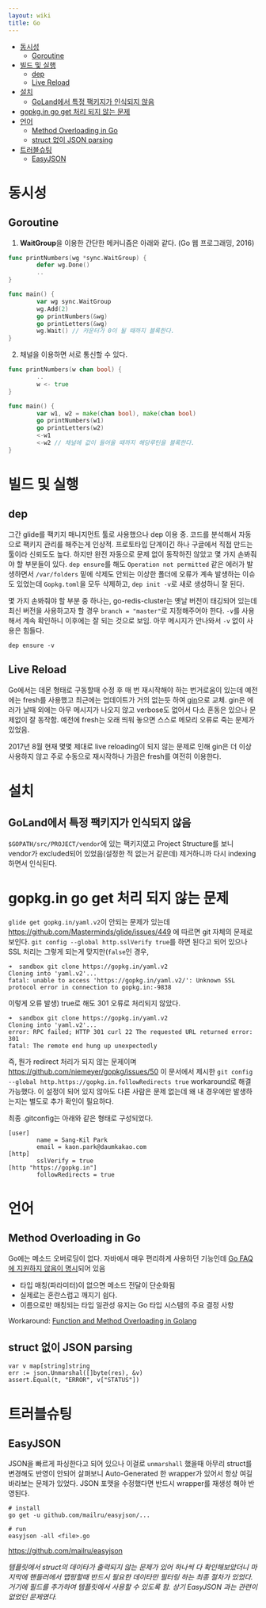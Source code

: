 ```yaml
---
layout: wiki 
title: Go
---
```


<!-- TOC -->

- [동시성](#동시성)
    - [Goroutine](#goroutine)
- [빌드 및 실행](#빌드-및-실행)
    - [dep](#dep)
    - [Live Reload](#live-reload)
- [설치](#설치)
    - [GoLand에서 특정 팩키지가 인식되지 않음](#goland에서-특정-팩키지가-인식되지-않음)
- [gopkg.in go get 처리 되지 않는 문제](#gopkgin-go-get-처리-되지-않는-문제)
- [언어](#언어)
    - [Method Overloading in Go](#method-overloading-in-go)
    - [struct 없이 JSON parsing](#struct-없이-json-parsing)
- [트러블슈팅](#트러블슈팅)
    - [EasyJSON](#easyjson)

<!-- /TOC -->

# 동시성
## Goroutine
1. **WaitGroup**을 이용한 간단한 메커니즘은 아래와 같다. (Go 웹 프로그래밍, 2016)

```go
func printNumbers(wg *sync.WaitGroup) {
        defer wg.Done()
        ..
}

func main() {
        var wg sync.WaitGroup
        wg.Add(2)
        go printNumbers(&wg)
        go printLetters(&wg)
        wg.Wait() // 카운터가 0이 될 때까지 블록한다.
}
```

2. 채널을 이용하면 서로 통신할 수 있다.
```go
func printNumbers(w chan bool) {
        ..
        w <- true
}

func main() {
        var w1, w2 = make(chan bool), make(chan bool)
        go printNumbers(w1)
        go printLetters(w2)
        <-w1
        <-w2 // 채널에 값이 들어올 때까지 해당루틴을 블록한다.
}
```

# 빌드 및 실행
## dep
그간 glide를 팩키지 매니지먼트 툴로 사용했으나 dep 이용 중. 코드를 분석해서 자동으로 팩키지 관리를 해주는게 인상적. 프로토타입 단계이긴 하나 구글에서 직접 만드는 툴이라 신뢰도도 높다. 하지만 완전 자동으로 문제 없이 동작하진 않았고 몇 가지 손봐줘야 할 부분들이 있다. `dep ensure`를 해도 `Operation not permitted` 같은 에러가 발생하면서 `/var/folders` 밑에 삭제도 안되는 이상한 폴더에 오류가 계속 발생하는 이슈도 있었는데 `Gopkg.toml`을 모두 삭제하고, `dep init -v`로 새로 생성하니 잘 된다.

몇 가지 손봐줘야 할 부분 중 하나는, go-redis-cluster는 옛날 버전이 태깅되어 있는데 최신 버전을 사용하고자 할 경우 `branch = "master"`로 지정해주어야 한다. `-v`를 사용해서 계속 확인하니 이후에는 잘 되는 것으로 보임. 아무 메시지가 안나와서 `-v` 없이 사용은 힘들다.

```
dep ensure -v
```

## Live Reload
Go에서는 데몬 형태로 구동할때 수정 후 매 번 재시작해야 하는 번거로움이 있는데 예전에는 fresh를 사용했고 최근에는 업데이트가 거의 없는듯 하여 [gin](https://github.com/codegangsta/gin)으로 교체. gin은 에러가 날때 외에는 아무 메시지가 나오지 않고 verbose도 없어서 다소 혼동은 있으나 문제없이 잘 동작함. 예전에 fresh는 오래 띄워 놓으면 스스로 메모리 오류로 죽는 문제가 있었음.

2017년 8월 현재 몇몇 제대로 live reloading이 되지 않는 문제로 인해 gin은 더 이상 사용하지 않고 주로 수동으로 재시작하나 가끔은 fresh를 여전히 이용한다.

# 설치
## GoLand에서 특정 팩키지가 인식되지 않음
`$GOPATH/src/PROJECT/vendor`에 있는 팩키지였고 Project Structure를 보니 vendor가 excluded되어 있었음(설정한 적 없는거 같은데)
 제거하니까 다시 indexing하면서 인식된다.

# gopkg.in go get 처리 되지 않는 문제
`glide get gopkg.in/yaml.v2`이 안되는 문제가 있는데 https://github.com/Masterminds/glide/issues/449 에 따르면 git 자체의 문제로 보인다. `git config --global http.sslVerify true`를 하면 된다고 되어 있으나 SSL 처리는 그렇게 되는게 맞지만(`false`인 경우,
```
➜  sandbox git clone https://gopkg.in/yaml.v2
Cloning into 'yaml.v2'...
fatal: unable to access 'https://gopkg.in/yaml.v2/': Unknown SSL protocol error in connection to gopkg.in:-9838
```
이렇게 오류 발생) true로 해도 301 오류로 처리되지 않았다.
```
➜  sandbox git clone https://gopkg.in/yaml.v2
Cloning into 'yaml.v2'...
error: RPC failed; HTTP 301 curl 22 The requested URL returned error: 301
fatal: The remote end hung up unexpectedly
```
즉, 뭔가 redirect 처리가 되지 않는 문제이며 https://github.com/niemeyer/gopkg/issues/50 이 문서에서 제시한 `git config --global http.https://gopkg.in.followRedirects true` workaround로 해결 가능했다. 이 설정이 되어 있지 않아도 다른 사람은 문제 없는데 왜 내 경우에만 발생하는지는 별도로 추가 확인이 필요하다.

최종 .gitconfig는 아래와 같은 형태로 구성되었다.
```
[user]
        name = Sang-Kil Park
        email = kaon.park@daumkakao.com
[http]
        sslVerify = true
[http "https://gopkg.in"]
        followRedirects = true
```

# 언어
## Method Overloading in Go
Go에는 메소드 오버로딩이 없다. 자바에서 매우 편리하게 사용하던 기능인데 [Go FAQ에 지원하지 않음이 명시](https://golang.org/doc/faq#overloading)되어 있음  
- 타입 매칭(파라미터)이 없으면 메소드 전달이 단순화됨
- 실제로는 혼란스럽고 깨지기 쉽다.
- 이름으로만 매칭되는 타입 일관성 유지는 Go 타입 시스템의 주요 결정 사항

Workaround: [Function and Method Overloading in Golang](http://changelog.ca/log/2015/01/30/golang)

## struct 없이 JSON parsing
```
var v map[string]string
err := json.Unmarshal([]byte(res), &v)
assert.Equal(t, "ERROR", v["STATUS"])
```

# 트러블슈팅
## EasyJSON
JSON을 빠르게 파싱한다고 되어 있으나 이걸로 `unmarshall` 했을때 아무리 struct를 변경해도 반영이 안되어 살펴보니 Auto-Generated 한 wrapper가 있어서 항상 여길 바라보는 문제가 있었다. JSON 포맷을 수정했다면 반드시 wrapper를 재생성 해야 반영된다.
```
# install
go get -u github.com/mailru/easyjson/...

# run
easyjson -all <file>.go
```
https://github.com/mailru/easyjson

*템플릿에서 struct의 데이타가 출력되지 않는 문제가 있어 하나씩 다 확인해보았더니 마지막에 핸들러에서 맵핑할때 반드시 필요한 데이타만 필터링 하는 최종 절차가 있었다. 거기에 필드를 추가하여 템플릿에서 사용할 수 있도록 함. 상기 EasyJSON 과는 관련이 없었던 문제였다.*

